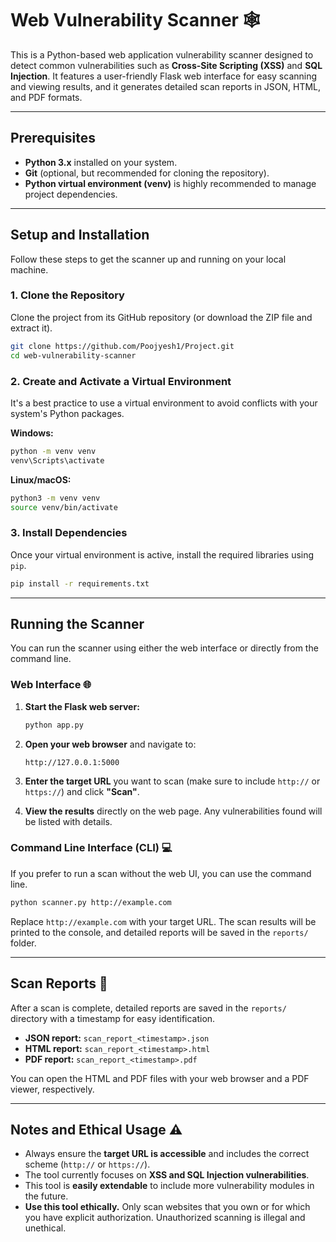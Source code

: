 # Web Vulnerability Scanner 🕸️

This is a Python-based web application vulnerability scanner designed to detect common vulnerabilities such as **Cross-Site Scripting (XSS)** and **SQL Injection**. It features a user-friendly Flask web interface for easy scanning and viewing results, and it generates detailed scan reports in JSON, HTML, and PDF formats.

-----

## Prerequisites

  * **Python 3.x** installed on your system.
  * **Git** (optional, but recommended for cloning the repository).
  * **Python virtual environment (venv)** is highly recommended to manage project dependencies.

-----

## Setup and Installation

Follow these steps to get the scanner up and running on your local machine.

### 1\. Clone the Repository

Clone the project from its GitHub repository (or download the ZIP file and extract it).

```bash
git clone https://github.com/Poojyesh1/Project.git
cd web-vulnerability-scanner
```

### 2\. Create and Activate a Virtual Environment

It's a best practice to use a virtual environment to avoid conflicts with your system's Python packages.

**Windows:**

```bash
python -m venv venv
venv\Scripts\activate
```

**Linux/macOS:**

```bash
python3 -m venv venv
source venv/bin/activate
```

### 3\. Install Dependencies

Once your virtual environment is active, install the required libraries using `pip`.

```bash
pip install -r requirements.txt
```

-----

## Running the Scanner

You can run the scanner using either the web interface or directly from the command line.

### Web Interface 🌐

1.  **Start the Flask web server:**

    ```bash
    python app.py
    ```

2.  **Open your web browser** and navigate to:

    `http://127.0.0.1:5000`

3.  **Enter the target URL** you want to scan (make sure to include `http://` or `https://`) and click **"Scan"**.

4.  **View the results** directly on the web page. Any vulnerabilities found will be listed with details.

### Command Line Interface (CLI) 💻

If you prefer to run a scan without the web UI, you can use the command line.

```bash
python scanner.py http://example.com
```

Replace `http://example.com` with your target URL. The scan results will be printed to the console, and detailed reports will be saved in the `reports/` folder.

-----

## Scan Reports 📄

After a scan is complete, detailed reports are saved in the `reports/` directory with a timestamp for easy identification.

  * **JSON report:** `scan_report_<timestamp>.json`
  * **HTML report:** `scan_report_<timestamp>.html`
  * **PDF report:** `scan_report_<timestamp>.pdf`

You can open the HTML and PDF files with your web browser and a PDF viewer, respectively.

-----

## Notes and Ethical Usage ⚠️

  * Always ensure the **target URL is accessible** and includes the correct scheme (`http://` or `https://`).
  * The tool currently focuses on **XSS and SQL Injection vulnerabilities**.
  * This tool is **easily extendable** to include more vulnerability modules in the future.
  * **Use this tool ethically.** Only scan websites that you own or for which you have explicit authorization. Unauthorized scanning is illegal and unethical.